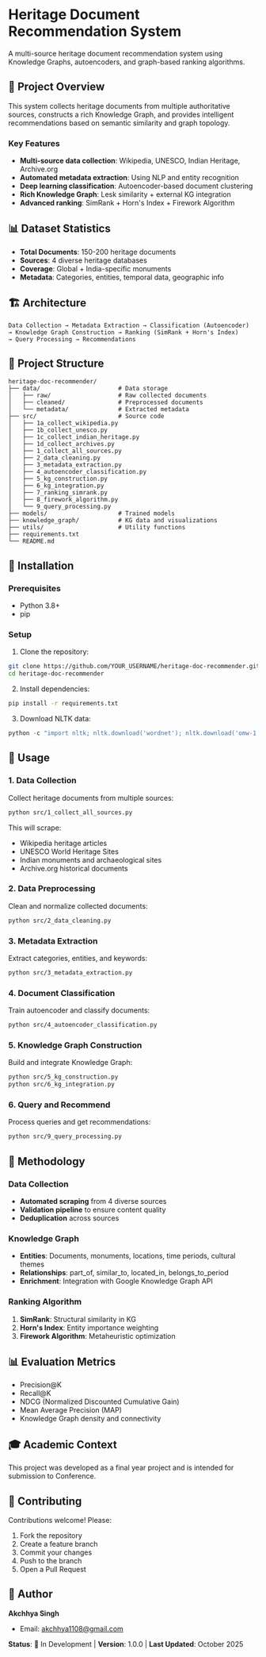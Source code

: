 # Heritage Document Recommendation System

A multi-source heritage document recommendation system using Knowledge Graphs, autoencoders, and graph-based ranking algorithms.

## 🎯 Project Overview

This system collects heritage documents from multiple authoritative sources, constructs a rich Knowledge Graph, and provides intelligent recommendations based on semantic similarity and graph topology.

### Key Features
- **Multi-source data collection**: Wikipedia, UNESCO, Indian Heritage, Archive.org
- **Automated metadata extraction**: Using NLP and entity recognition
- **Deep learning classification**: Autoencoder-based document clustering
- **Rich Knowledge Graph**: Lesk similarity + external KG integration
- **Advanced ranking**: SimRank + Horn's Index + Firework Algorithm

## 📊 Dataset Statistics

- **Total Documents**: 150-200 heritage documents
- **Sources**: 4 diverse heritage databases
- **Coverage**: Global + India-specific monuments
- **Metadata**: Categories, entities, temporal data, geographic info

## 🏗️ Architecture
```
Data Collection → Metadata Extraction → Classification (Autoencoder) 
→ Knowledge Graph Construction → Ranking (SimRank + Horn's Index) 
→ Query Processing → Recommendations
```

## 📁 Project Structure
```
heritage-doc-recommender/
├── data/                      # Data storage
│   ├── raw/                   # Raw collected documents
│   ├── cleaned/               # Preprocessed documents
│   └── metadata/              # Extracted metadata
├── src/                       # Source code
│   ├── 1a_collect_wikipedia.py
│   ├── 1b_collect_unesco.py
│   ├── 1c_collect_indian_heritage.py
│   ├── 1d_collect_archives.py
│   ├── 1_collect_all_sources.py
│   ├── 2_data_cleaning.py
│   ├── 3_metadata_extraction.py
│   ├── 4_autoencoder_classification.py
│   ├── 5_kg_construction.py
│   ├── 6_kg_integration.py
│   ├── 7_ranking_simrank.py
│   ├── 8_firework_algorithm.py
│   └── 9_query_processing.py
├── models/                    # Trained models
├── knowledge_graph/           # KG data and visualizations
├── utils/                     # Utility functions
├── requirements.txt
└── README.md
```

## 🚀 Installation

### Prerequisites
- Python 3.8+
- pip

### Setup

1. Clone the repository:
```bash
git clone https://github.com/YOUR_USERNAME/heritage-doc-recommender.git
cd heritage-doc-recommender
```

2. Install dependencies:
```bash
pip install -r requirements.txt
```

3. Download NLTK data:
```python
python -c "import nltk; nltk.download('wordnet'); nltk.download('omw-1.4'); nltk.download('stopwords')"
```

## 📖 Usage

### 1. Data Collection
Collect heritage documents from multiple sources:
```bash
python src/1_collect_all_sources.py
```

This will scrape:
- Wikipedia heritage articles
- UNESCO World Heritage Sites
- Indian monuments and archaeological sites
- Archive.org historical documents

### 2. Data Preprocessing
Clean and normalize collected documents:
```bash
python src/2_data_cleaning.py
```

### 3. Metadata Extraction
Extract categories, entities, and keywords:
```bash
python src/3_metadata_extraction.py
```

### 4. Document Classification
Train autoencoder and classify documents:
```bash
python src/4_autoencoder_classification.py
```

### 5. Knowledge Graph Construction
Build and integrate Knowledge Graph:
```bash
python src/5_kg_construction.py
python src/6_kg_integration.py
```

### 6. Query and Recommend
Process queries and get recommendations:
```bash
python src/9_query_processing.py
```

## 🔬 Methodology

### Data Collection
- **Automated scraping** from 4 diverse sources
- **Validation pipeline** to ensure content quality
- **Deduplication** across sources

### Knowledge Graph
- **Entities**: Documents, monuments, locations, time periods, cultural themes
- **Relationships**: part_of, similar_to, located_in, belongs_to_period
- **Enrichment**: Integration with Google Knowledge Graph API

### Ranking Algorithm
1. **SimRank**: Structural similarity in KG
2. **Horn's Index**: Entity importance weighting  
3. **Firework Algorithm**: Metaheuristic optimization

## 📊 Evaluation Metrics

- Precision@K
- Recall@K
- NDCG (Normalized Discounted Cumulative Gain)
- Mean Average Precision (MAP)
- Knowledge Graph density and connectivity

## 🎓 Academic Context

This project was developed as a final year project and is intended for submission to Conference.


## 🤝 Contributing

Contributions welcome! Please:
1. Fork the repository
2. Create a feature branch
3. Commit your changes
4. Push to the branch
5. Open a Pull Request


## 👤 Author

**Akchhya Singh**
- Email: akchhya1108@gmail.com

**Status**: 🚧 In Development | **Version**: 1.0.0 | **Last Updated**: October 2025
